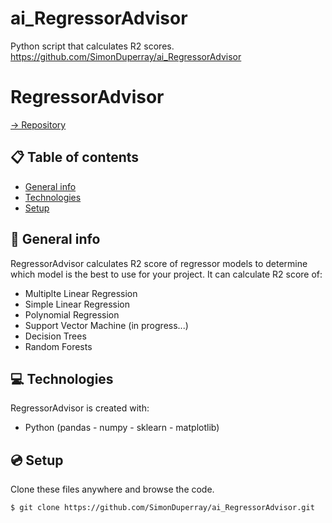 # ai_RegressorAdvisor
Python script that calculates R2 scores.
https://github.com/SimonDuperray/ai_RegressorAdvisor
# RegressorAdvisor

[-> Repository](https://github.com/SimonDuperray/ai_RegressorAdvisor)

## :clipboard: Table of contents
* [General info](#general-info)
* [Technologies](#technologies)
* [Setup](#setup)

## :page_facing_up: General info
RegressorAdvisor calculates R2 score of regressor models to determine which model is the best to use for your project.
It can calculate R2 score of:
  * Multiplte Linear Regression
  * Simple Linear Regression
  * Polynomial Regression
  * Support Vector Machine (in progress...)
  * Decision Trees
  * Random Forests
  
## :computer: Technologies
RegressorAdvisor is created with:
* Python (pandas - numpy - sklearn - matplotlib)
	
## :cd: Setup
Clone these files anywhere and browse the code.
```batch
$ git clone https://github.com/SimonDuperray/ai_RegressorAdvisor.git
```
